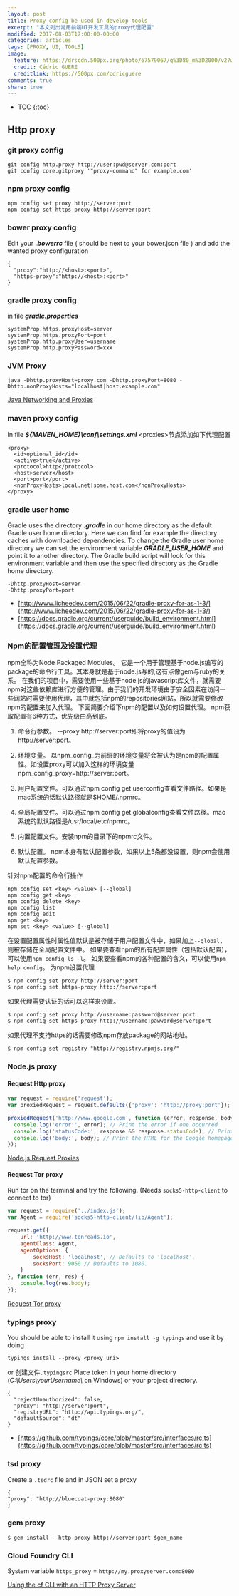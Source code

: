 ```yaml
---
layout: post
title: Proxy config be used in develop tools
excerpt: "本文列出常用前端UI开发工具的proxy代理配置"
modified: 2017-08-03T17:00:00-00:00
categories: articles
tags: [PROXY, UI, TOOLS]
image:
  feature: https://drscdn.500px.org/photo/67579067/q%3D80_m%3D2000/v2?webp=true&sig=9716935e4676ec2c010405c6509749dd73f720b9f4aae300d9088f56c9cb2dbe
  credit: Cédric GUERE
  creditlink: https://500px.com/cdricguere
comments: true
share: true
---
```


* TOC
{:toc}


## Http proxy

### git proxy config

`git config http.proxy http://user:pwd@server.com:port`<br/>
`git config core.gitproxy '"proxy-command" for example.com'`

### npm proxy config

`npm config set proxy http://server:port`<br/>
`npm config set https-proxy http://server:port`

### bower proxy config
Edit your **_.bowerrc_** file ( should be next to your bower.json file ) and add the wanted proxy configuration

```
{
  "proxy":"http://<host>:<port>",
  "https-proxy":"http://<host>:<port>"
}
```

### gradle proxy config
in file **_gradle.properties_**

```
systemProp.https.proxyHost=server
systemProp.https.proxyPort=port
systemProp.http.proxyUser=username
systemProp.http.proxyPassword=xxx
```

### JVM Proxy

`java -Dhttp.proxyHost=proxy.com -Dhttp.proxyPort=8080
-Dhttp.nonProxyHosts="localhost|host.example.com"`

[Java Networking and Proxies](http://docs.oracle.com/javase/7/docs/technotes/guides/net/proxies.html)

### maven proxy config

In file **_${MAVEN_HOME}\conf\settings.xml_** \<proxies\>节点添加如下代理配置

```
<proxy>
  <id>optional_id</id>
  <active>true</active>
  <protocol>http</protocol>
  <host>server</host>
  <port>port</port>
  <nonProxyHosts>local.net|some.host.com</nonProxyHosts>
</proxy>
```

### gradle user home

Gradle uses the directory **_.gradle_** in our home directory as the default Gradle user home directory. Here we can find for example the directory caches with downloaded dependencies. To change the Gradle user home directory we can set the environment variable **_GRADLE_USER_HOME_** and point it to another directory. The Gradle build script will look for this environment variable and then use the specified directory as the Gradle home directory.

```
-Dhttp.proxyHost=server
-Dhttp.proxyPort=port
```

* [http://www.licheedev.com/2015/06/22/gradle-proxy-for-as-1-3/](http://www.licheedev.com/2015/06/22/gradle-proxy-for-as-1-3/)
* [https://docs.gradle.org/current/userguide/build_environment.html](https://docs.gradle.org/current/userguide/build_environment.html)

### Npm的配置管理及设置代理

npm全称为Node Packaged Modules。 它是一个用于管理基于node.js编写的package的命令行工具。其本身就是基于node.js写的,这有点像gem与ruby的关系。
在我们的项目中，需要使用一些基于node.js的javascript库文件，就需要npm对这些依赖库进行方便的管理。由于我们的开发环境由于安全因素在访问一些网站时需要使用代理，其中就包括npm的repositories网站，所以就需要修改npm的配置来加入代理。
下面简要介绍下npm的配置以及如何设置代理。
npm获取配置有6种方式，优先级由高到底。

1. 命令行参数。 --proxy http://server:port即将proxy的值设为http://server:port。

2. 环境变量。 以npm_config_为前缀的环境变量将会被认为是npm的配置属性。如设置proxy可以加入这样的环境变量npm_config_proxy=http://server:port。

3. 用户配置文件。可以通过npm config get userconfig查看文件路径。如果是mac系统的话默认路径就是$HOME/.npmrc。

4. 全局配置文件。可以通过npm config get globalconfig查看文件路径。mac系统的默认路径是/usr/local/etc/npmrc。

5. 内置配置文件。安装npm的目录下的npmrc文件。

6. 默认配置。 npm本身有默认配置参数，如果以上5条都没设置，则npm会使用默认配置参数。


针对npm配置的命令行操作

```
npm config set <key> <value> [--global]
npm config get <key>
npm config delete <key>
npm config list
npm config edit
npm get <key>
npm set <key> <value> [--global]
```

在设置配置属性时属性值默认是被存储于用户配置文件中，如果加上`--global`， 则被存储在全局配置文件中。
如果要查看npm的所有配置属性（包括默认配置），可以使用`npm config ls -l`。
如果要查看npm的各种配置的含义，可以使用`npm help config`。
为npm设置代理

`$ npm config set proxy http://server:port`<br/>
`$ npm config set https-proxy http://server:port`

如果代理需要认证的话可以这样来设置。

`$ npm config set proxy http://username:password@server:port`<br/>
`$ npm config set https-proxy http://username:pawword@server:port`

如果代理不支持https的话需要修改npm存放package的网站地址。

`$ npm config set registry "http://registry.npmjs.org/"`

### Node.js proxy

#### Request Http proxy
```javascript
var request = require('request');
var proxiedRequest = request.defaults({'proxy': 'http://proxy:port'});

proxiedRequest('http://www.google.com', function (error, response, body) {
  console.log('error:', error); // Print the error if one occurred
  console.log('statusCode:', response && response.statusCode); // Print the response status code if a response was received
  console.log('body:', body); // Print the HTML for the Google homepage.
});
```

[Node.js Request Proxies](https://github.com/request/request#user-content-proxies)

#### Request Tor proxy

Run tor on the terminal and try the following. (Needs `socks5-http-client` to connect to tor)

```js
var request = require('../index.js');
var Agent = require('socks5-http-client/lib/Agent');

request.get({
    url: 'http://www.tenreads.io',
    agentClass: Agent,
    agentOptions: {
        socksHost: 'localhost', // Defaults to 'localhost'.
        socksPort: 9050 // Defaults to 1080.
    }
}, function (err, res) {
    console.log(res.body);
});
```

[Request Tor proxy](https://github.com/request/request/tree/master/examples#proxys)

### typings proxy

You should be able to install it using `npm install -g typings` and use it by doing

`typings install --proxy <proxy_uri>`

or 创建文件`.typingsrc` Place token in your home directory (*C:\\Users\\yourUsername\\* on Windows) or your project directory.

```
{
  "rejectUnauthorized": false,
  "proxy": "http://server:port",
  "registryURL": "http://api.typings.org/",
  "defaultSource": "dt"
}
```

* [https://github.com/typings/core/blob/master/src/interfaces/rc.ts](https://github.com/typings/core/blob/master/src/interfaces/rc.ts)

### tsd proxy

Create a `.tsdrc` file and in JSON set a proxy

```
{
"proxy": "http://bluecoat-proxy:8080"
}
```

### gem proxy

`$ gem install --http-proxy http://server:port $gem_name`

### Cloud Foundry CLI
System variable `https_proxy` = `http://my.proxyserver.com:8080`

[Using the cf CLI with an HTTP Proxy Server][cf-CLI-proxy]

[cf-CLI-proxy]:https://docs.cloudfoundry.org/cf-cli/http-proxy.html
